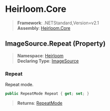 # Heirloom.Core

> **Framework**: .NETStandard,Version=v2.1  
> **Assembly**: [Heirloom.Core][0]

## ImageSource.Repeat (Property)

> **Namespace**: [Heirloom][0]  
> **Declaring Type**: [ImageSource][1]

### Repeat

Repeat mode.

```cs
public RepeatMode Repeat { get; set; }
```

> **Returns**: [RepeatMode][2]

[0]: ../../../Heirloom.Core.md
[1]: ../ImageSource.md
[2]: ../RepeatMode.md
